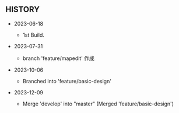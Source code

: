 ## HISTORY

- 2023-06-18
    - 1st Build.

- 2023-07-31
    - branch 'feature/mapedit' 作成

- 2023-10-06
    - Branched into 'feature/basic-design'

- 2023-12-09
    - Merge 'develop' into "master" (Merged 'feature/basic-design')
